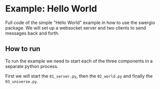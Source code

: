 # Example: Hello World

Full code of the simple "Hello World" example in how to use the swergio package. 
We will set up a websocket server and two clients to send messages back and forth.

## How to run

To run the example we need to start each of the three components in a separate python process.

First we will start the ``01_server.py``, then the ``02_world.py`` and finally the ``03_universe.py``.
